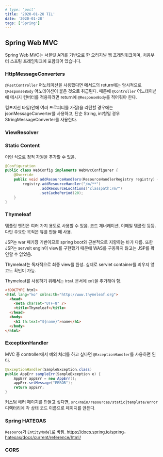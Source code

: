 ```yaml
---
# type: 'post'
title: '2020-01-28 TIL'
date: '2020-01-28'
tags: ['Spring']
---
```


## Spring Web MVC

Spring Web MVC는 서블릿 API를 기반으로 한 오리지널 웹 프레임워크이며, 처음부터 스프링 프레임워크에 포함되어 있습니다.

### HttpMessageConverters

`@RestController` 어노테이션을 사용했다면 메서드의 return에는 암시적으로 `@ResponseBody` 어노테이션이 붙은 것으로 취급된다. 때문에 `@Controller` 어노테이션에 메시지 컨버터를 적용하려면 return에 `@ResponseBody`를 적어줘야 한다.

컴포지션 타입(안에 여러 프로퍼티를 가짐)을 리턴할 경우에는 jsonMessageConverter를 사용하고, 단순 String, int형일 경우 StringMessageConverter를 사용한다.

### ViewResolver

### Static Content

이런 식으로 정적 자원을 추가할 수 있음.

```java
@Configuration
public class WebConfig implements WebMvcConfigurer {
    @Override
    public void addResourceHandlers(ResourceHandlerRegistry registry) {
        registry.addResourceHandler("/m/**")
                .addResourceLocations("classpath:/m/")
                .setCachePeriod(20);
    }
}
```

### Thymeleaf

템플릿 엔진은 여러 가지 용도로 사용할 수 있음. 코드 제너레이션, 이메일 템플릿 등등. 다만 주요한 목적은 뷰를 만들 때 사용.

JSP는 war 패키징 기반이므로 spring boot와 근본적으로 지향하는 바가 다름. 또한 JSP는 servelt engin이 view를 구현했기 때문에 WAS를 구동하지 않고는 JSP를 확인할 수 없었음.

Thymeleaf는 독자적으로 최종 view를 완성. 실제로 servlet container를 띄우지 않고도 확인이 가능.

Thymeleaf를 사용하기 위해서는 `html` 문서에 `xml`을 추가해야 함.

```html
<!DOCTYPE html>
<html lang="ko" xmlns:th="http://www.thymeleaf.org">
  <head>
    <meta charset="UTF-8" />
    <title>Thymeleaf</title>
  </head>
  <body>
    <h1 th:text="${name}">name</h1>
  </body>
</html>
```

### ExceptionHandler

MVC 중 controller에서 예외 처리를 하고 싶다면 `@ExceptionHandler`를 사용하면 된다.

```java
@ExceptionHandler(SampleException.class)
public AppErr sampleErr(SampleException e) {
    AppErr appErr = new AppErr();
    appErr.setMessage("ERROR");
    return appErr;
}
```

커스텀 에러 페이지를 만들고 싶다면, `src/main/resources/static|template/error` 디렉터리에 각 상태 코드 이름으로 페이지를 만든다.

### Spring HATEOAS

`Resource`가 `EntityModel`로 바뀜.
https://docs.spring.io/spring-hateoas/docs/current/reference/html/

### CORS
